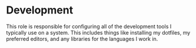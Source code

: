 # Development

This role is responsible for configuring all of the development tools I
typically use on a system.  This includes things like installing my dotfiles,
my preferred editors, and any libraries for the languages I work in.

